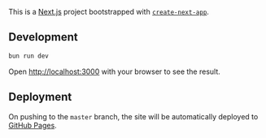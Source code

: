 This is a [Next.js](https://nextjs.org/) project bootstrapped with [`create-next-app`](https://github.com/vercel/next.js/tree/canary/packages/create-next-app).

## Development

```bash
bun run dev
```

Open [http://localhost:3000](http://localhost:3000) with your browser to see the result.

## Deployment

On pushing to the `master` branch, the site will be automatically deployed to [GitHub Pages](https://pages.github.com/).